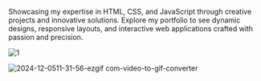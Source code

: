Showcasing my expertise in HTML, CSS, and JavaScript through creative projects and innovative solutions. Explore my portfolio to see dynamic designs, responsive layouts, and interactive web applications crafted with passion and precision.



![1](https://github.com/user-attachments/assets/9310b009-c0c9-4e6a-abd5-087a869ef077)

![2024-12-0511-31-56-ezgif com-video-to-gif-converter](https://github.com/user-attachments/assets/44cd3c39-8a5b-49ee-a728-872d1c273919)
